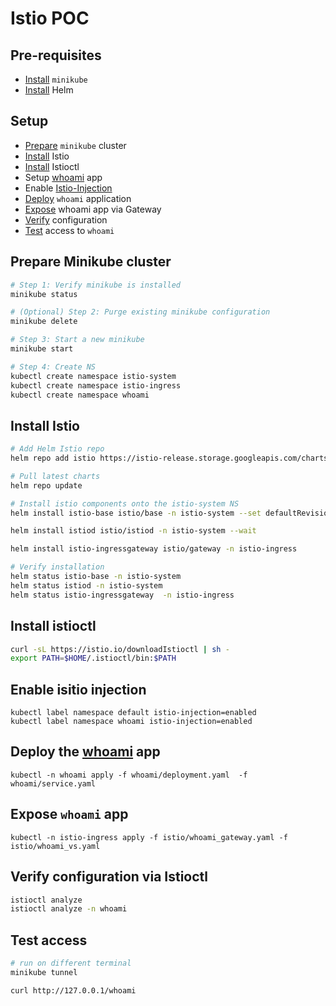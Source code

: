 # Istio POC

## Pre-requisites
- [Install](https://minikube.sigs.k8s.io/docs/start/) `minikube` 
- [Install](https://helm.sh/docs/intro/install/) Helm


## Setup
- [Prepare](#prepare-minikube-cluster) `minikube` cluster
- [Install](#install-istio) Istio
- [Install](#install-istioctl) Istioctl
- Setup [whoami](#deploy-the-whoami-app) app
- Enable [Istio-Injection](#enable-isitio-injection)
- [Deploy](#deploy-the-whoami-app) `whoami` application
- [Expose](#expose-whoami-app) whoami app via Gateway
- [Verify](#verify-configuration-via-istioctl) configuration
- [Test](#test-access) access to `whoami`


## Prepare Minikube cluster
```bash
# Step 1: Verify minikube is installed
minikube status

# (Optional) Step 2: Purge existing minikube configuration
minikube delete

# Step 3: Start a new minikube
minikube start

# Step 4: Create NS
kubectl create namespace istio-system
kubectl create namespace istio-ingress
kubectl create namespace whoami
```

## Install Istio
```bash
# Add Helm Istio repo
helm repo add istio https://istio-release.storage.googleapis.com/charts

# Pull latest charts
helm repo update

# Install istio components onto the istio-system NS
helm install istio-base istio/base -n istio-system --set defaultRevision=default

helm install istiod istio/istiod -n istio-system --wait

helm install istio-ingressgateway istio/gateway -n istio-ingress

# Verify installation
helm status istio-base -n istio-system
helm status istiod -n istio-system
helm status istio-ingressgateway  -n istio-ingress

```

## Install istioctl
```bash
curl -sL https://istio.io/downloadIstioctl | sh -
export PATH=$HOME/.istioctl/bin:$PATH
```

## Enable isitio injection
```
kubectl label namespace default istio-injection=enabled
kubectl label namespace whoami istio-injection=enabled
```

## Deploy the [whoami](https://github.com/parthivrmenon/whoami) app
```
kubectl -n whoami apply -f whoami/deployment.yaml  -f whoami/service.yaml
```

## Expose `whoami` app
```
kubectl -n istio-ingress apply -f istio/whoami_gateway.yaml -f istio/whoami_vs.yaml

```

## Verify configuration via Istioctl
```bash
istioctl analyze
istioctl analyze -n whoami
```

## Test access
```bash
# run on different terminal
minikube tunnel

curl http://127.0.0.1/whoami

```

